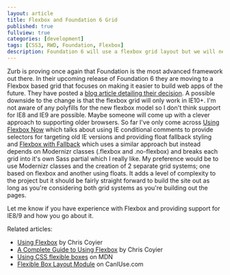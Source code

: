 ```yaml
---
layout: article
title: Flexbox and Foundation 6 Grid
published: true
fullview: true
categories: [development]
tags: [CSS3, RWD, Foundation, Flexbox]
description: Foundation 6 will use a flexbox grid layout but we will need to provide a fallback grid layout to support IE8 and IE9.
---
```


Zurb is proving once again that Foundation is the most advanced framework out there. In their upcoming release of Foundation 6 they are moving to a Flexbox based grid that focuses on making it easier to build web apps of the future. They have posted a [blog article detailing their decision](http://zurb.com/article/1333/foundation-a-new-grid). A possible downside to the change is that the flexbox grid will only work in IE10+. I'm not aware of any polyfills for the new flexbox model so I don't think support for IE8 and IE9 are possible. Maybe someone will come up with a clever approach to supporting older browsers. So far I've only come across [Using Flexbox Now](http://designkarma.co.uk/blog/using-flexbox-now) which talks about using IE conditional comments to provide selectors for targeting old IE versions and providing float fallback styling and [Flexbox with Fallback](http://css-tricks.com/forums/topic/flexbox-with-fallback/) which uses a similar approach but instead depends on Modernizr classes (.flexbox and .no-flexbox) and breaks each grid into it's own Sass partial which I really like. My preference would be to use Modernizr classes and the creation of 2 separate grid systems; one based on flexbox and another using floats. It adds a level of complexity to the project but it should be fairly straight forward to build the site out as long as you're considering both grid systems as you're building out the pages.

Let me know if you have experience with Flexbox and providing support for IE8/9 and how you go about it.

Related articles:

* [Using Flexbox](http://css-tricks.com/using-flexbox/) by Chris Coyier
* [A Complete Guide to Using Flexbox](http://css-tricks.com/snippets/css/a-guide-to-flexbox/) by Chris Coyier
* [Using CSS flexible boxes](https://developer.mozilla.org/en-US/docs/Web/Guide/CSS/Flexible_boxes) on MDN
* [Flexible Box Layout Module](http://caniuse.com/flexbox) on CanIUse.com
